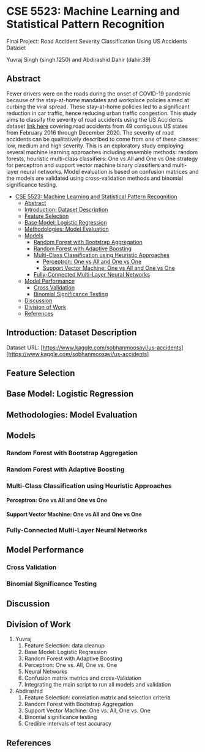 <!-- ---
title: 'CSE 5523: Machine Learning'
author: "Yuvraj Singh"
date: "12/10/2021"
output:
  pdf_document: default
  html_document: default
geometry: margin=2.54cm
header-includes: \usepackage{setspace}\doublespacing
---

<style type="text/css">
  body{
  font-size: 11pt;
}
</style> -->

# CSE 5523: Machine Learning and Statistical Pattern Recognition

Final Project: Road Accident Severity Classification Using US Accidents Dataset

Yuvraj Singh (singh.1250) and Abdirashid Dahir (dahir.39)

## Abstract

Fewer drivers were on the roads during the onset of COVID-19 pandemic because of the stay-at-home mandates and workplace policies aimed at curbing the viral spread. These stay-at-home policies led to a significant reduction in car traffic, hence reducing urban traffic congestion. This study aims to classify the severity of road accidents using the US Accidents dataset [link here](https://www.kaggle.com/sobhanmoosavi/us-accidents) covering road accidents from 49 contiguous US states from February 2016 through December 2020. The severity of road accidents can be qualitatively described to come from one of these classes: low, medium and high severity. This is an exploratory study employing several machine learning approaches including ensemble methods: random forests, heuristic multi-class classifiers: One vs All and One vs One strategy for perceptron and support vector machine binary classifiers and multi-layer neural networks. Model evaluation is based on confusion matrices and the models are validated using cross-validation methods and binomial significance testing.

- [CSE 5523: Machine Learning and Statistical Pattern Recognition](#cse-5523-machine-learning-and-statistical-pattern-recognition)
  - [Abstract](#abstract)
  - [Introduction: Dataset Description](#introduction-dataset-description)
  - [Feature Selection](#feature-selection)
  - [Base Model: Logistic Regression](#base-model-logistic-regression)
  - [Methodologies: Model Evaluation](#methodologies-model-evaluation)
  - [Models](#models)
    - [Random Forest with Bootstrap Aggregation](#random-forest-with-bootstrap-aggregation)
    - [Random Forest with Adaptive Boosting](#random-forest-with-adaptive-boosting)
    - [Multi-Class Classification using Heuristic Approaches](#multi-class-classification-using-heuristic-approaches)
      - [Perceptron: One vs All and One vs One](#perceptron-one-vs-all-and-one-vs-one)
      - [Support Vector Machine: One vs All and One vs One](#support-vector-machine-one-vs-all-and-one-vs-one)
    - [Fully-Connected Multi-Layer Neural Networks](#fully-connected-multi-layer-neural-networks)
  - [Model Performance](#model-performance)
    - [Cross Validation](#cross-validation)
    - [Binomial Significance Testing](#binomial-significance-testing)
  - [Discussion](#discussion)
  - [Division of Work](#division-of-work)
  - [References](#references)

## Introduction: Dataset Description

Dataset URL: [https://www.kaggle.com/sobhanmoosavi/us-accidents][https://www.kaggle.com/sobhanmoosavi/us-accidents]

## Feature Selection

## Base Model: Logistic Regression

## Methodologies: Model Evaluation

## Models

### Random Forest with Bootstrap Aggregation

### Random Forest with Adaptive Boosting

### Multi-Class Classification using Heuristic Approaches

#### Perceptron: One vs All and One vs One

#### Support Vector Machine: One vs All and One vs One

### Fully-Connected Multi-Layer Neural Networks

## Model Performance

### Cross Validation

### Binomial Significance Testing

## Discussion

## Division of Work

1. Yuvraj
   1. Feature Selection: data cleanup
   2. Base Model: Logistic Regression
   3. Random Forest with Adaptive Boosting
   4. Perceptron: One vs. All, One vs. One
   5. Neural Networks
   6. Confusion matrix metrics and cross-Validation
   7. Integrating the main script to run all models and validation
2. Abdirashid
   1. Feature Selection: correlation matrix and selection criteria
   2. Random Forest with Bootstrap Aggregation
   3. Support Vector Machine: One vs. All, One vs. One
   4. Binomial significance testing
   5. Credible intervals of test accuracy

## References
